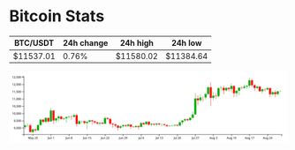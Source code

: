 # Bitcoin Stats

BTC/USDT|24h change|24h high|24h low|
|---|---|---|---|
|$11537.01|0.76%|$11580.02|$11384.64|

<img src="./chart.svg">

